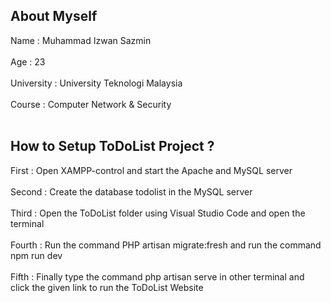 ## About Myself

Name       : Muhammad Izwan Sazmin
<br></br>
Age        : 23
<br></br>
University : University Teknologi Malaysia
<br></br>
Course     : Computer Network & Security
<br></br>

## How to Setup ToDoList Project ?

First   : Open XAMPP-control and start the Apache and MySQL server
<br></br>
Second  : Create the database todolist in the MySQL server
<br></br>
Third   : Open the ToDoList folder using Visual Studio Code and open the terminal
<br></br>
Fourth  : Run the command PHP artisan migrate:fresh and run the command npm run dev
<br></br>
Fifth   : Finally type the command php artisan serve in other terminal and click the given link to run the ToDoList Website


